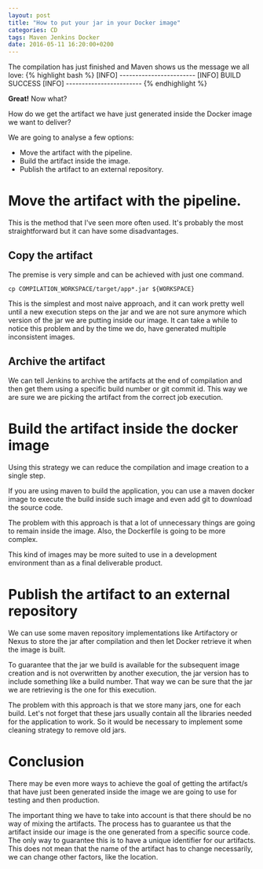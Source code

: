 ```yaml
---
layout: post
title: "How to put your jar in your Docker image"
categories: CD
tags: Maven Jenkins Docker
date: 2016-05-11 16:20:00+0200
---
```

The compilation has just finished and Maven shows us the message we all love:
{% highlight bash %}
[INFO] ------------------------
[INFO] BUILD SUCCESS
[INFO] ------------------------
{% endhighlight %}

**Great!** Now what?

How do we get the artifact we have just generated inside the Docker image we want to deliver?

We are going to analyse a few options:

- Move the artifact with the pipeline.
- Build the artifact inside the image.
- Publish the artifact to an external repository.

# Move the artifact with the pipeline. #

This is the method that I've seen more often used. It's probably the most straightforward but it can have some disadvantages.

## Copy the artifact

The premise is very simple and can be achieved with just one command.

`cp COMPILATION_WORKSPACE/target/app*.jar ${WORKSPACE}`

This is the simplest and most naive approach, and it can work pretty well until a new execution steps on the jar and we are not sure anymore which version of the jar we are putting inside our image. It can take a while to notice this problem and by the time we do, have generated multiple inconsistent images.

## Archive the artifact

We can tell Jenkins to archive the artifacts at the end of compilation and then get them using a specific build number or git commit id. This way we are sure we are picking the artifact from the correct job execution.

# Build the artifact inside the docker image

Using this strategy we can reduce the compilation and image creation to a single step.

If you are using maven to build the application, you can use a maven docker image to execute the build inside such image and even add git to download the source code.

The problem with this approach is that a lot of unnecessary things are going to remain inside the image. Also, the Dockerfile is going to be more complex.

This kind of images may be more suited to use in a development environment than as a final deliverable product.

# Publish the artifact to an external repository #

We can use some maven repository implementations like Artifactory or Nexus to store the jar after compilation and then let Docker retrieve it when the image is built.

To guarantee that the jar we build is available for the subsequent image creation and is not overwritten by another execution, the jar version has to include something like a build number. That way we can be sure that the jar we are retrieving is the one for this execution.

The problem with this approach is that we store many jars, one for each build. Let's not forget that these jars usually contain all the libraries needed for the application to work. So it would be necessary to implement some cleaning strategy to remove old jars.

# Conclusion

There may be even more ways to achieve the goal of getting the artifact/s that have just been generated inside the image we are going to use for testing and then production.

The important thing we have to take into account is that there should be no way of mixing the artifacts. The process has to guarantee us that the artifact inside our image is the one generated from a specific source code. The only way to guarantee this is to have a unique identifier for our artifacts. This does not mean that the name of the artifact has to change necessarily, we can change other factors, like the location.